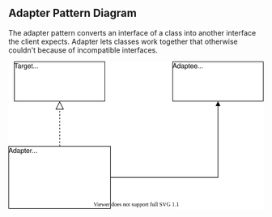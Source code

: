 ## Adapter Pattern Diagram

The adapter pattern converts an interface of a class into another interface the client expects. Adapter lets classes work together that otherwise couldn't because of incompatible interfaces.

![UML Diagram](./adapter.svg)